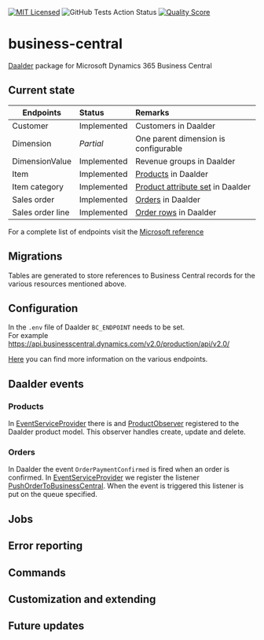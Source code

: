 [![MIT Licensed](https://img.shields.io/badge/license-MIT-brightgreen.svg?style=flat-square)](LICENSE.md)
![GitHub Tests Action Status](https://img.shields.io/github/workflow/status/daalder/business-central/run-tests?label=tests)
[![Quality Score](https://img.shields.io/scrutinizer/g/Daalder/business-central.svg?style=flat-square)](https://scrutinizer-ci.com/g/Daalder/business-central)

# business-central
[Daalder](https://daalder.io) package for Microsoft Dynamics 365 Business Central


## Current state
| Endpoints        | Status           | Remarks  |
| ------------- |:-------------| :-----|
| Customer      | Implemented | Customers in Daalder |
| Dimension      | *Partial*      | One parent dimension is configurable |
| DimensionValue | Implemented      | Revenue groups in Daalder |
| Item | Implemented      | [Products](https://daalder.io/docs/) in Daalder |
| Item category | Implemented      | [Product attribute set](https://daalder.io/docs/) in Daalder |
| Sales order | Implemented | [Orders](https://daalder.io/docs/) in Daalder |
| Sales order line | Implemented | [Order rows](https://daalder.io/docs/) in Daalder |

For a complete list of endpoints visit the [Microsoft reference](https://docs.microsoft.com/en-us/dynamics365/business-central/dev-itpro/api-reference/v2.0/)

## Migrations
Tables are generated to store references to Business Central records for the various resources mentioned above.
## Configuration
In the `.env` file of Daalder `BC_ENDPOINT` needs to be set.<br/>
For example https://api.businesscentral.dynamics.com/v2.0/production/api/v2.0/

[Here](https://docs.microsoft.com/en-us/dynamics365/business-central/dev-itpro/api-reference/v2.0/endpoints-apis-for-dynamics) you can find more information on the various endpoints.
## Daalder events
### Products
In [EventServiceProvider](/src/Providers/EventServiceProvider.php) there is and [ProductObserver](/src/Observers/ProductObserver.php) registered to the Daalder product model.
This observer handles create, update and delete.
### Orders
In Daalder the event ```OrderPaymentConfirmed``` is fired when an order is confirmed. In [EventServiceProvider](/src/Providers/EventServiceProvider.php) we register the listener [PushOrderToBusinessCentral](/src/Listeners/PushOrderToBusinessCentral.php).
When the event is triggered this listener is put on the queue specified.
## Jobs
## Error reporting
## Commands
## Customization and extending
## Future updates